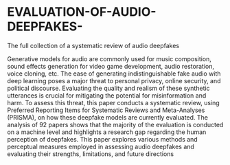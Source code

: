 # EVALUATION-OF-AUDIO-DEEPFAKES-
The full collection of a systematic review of audio deepfakes 

Generative models for audio are commonly used for music composition, sound effects generation for video game development, audio restoration, voice cloning, etc. The ease of generating indistinguishable fake audio with deep learning poses a major threat to personal privacy, online security, and political discourse.
Evaluating the quality and realism of these synthetic utterances is crucial for mitigating the potential for misinformation and harm. To assess this threat, this paper
conducts a systematic review, using Preferred Reporting Items for Systematic Reviews and Meta-Analyses (PRISMA), on how these deepfake models are currently evaluated. The analysis of 92 papers shows that the majority of the evaluation is conducted on a machine level and highlights a research gap regarding the human perception of deepfakes. This paper explores various methods and perceptual measures employed in assessing audio deepfakes and evaluating their strengths, limitations, and future directions
